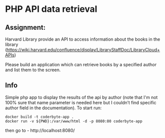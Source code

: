 # PHP API data retrieval

## Assignment:
Harvard Library provide an API to access information about the books in the library (https://wiki.harvard.edu/confluence/display/LibraryStaffDoc/LibraryCloud+APIs)

Please build an application which can retrieve books by a specified author and list them to the screen.

## Info

Simple php app to display the results of the api by author (note that I'm not 100% sure that name parameter is needed here but I couldn’t find specific author field in the documentation).
To start run:
```console
docker build -t coderbyte-app .
docker run -v ${PWD}:/var/www/html -d -p 8080:80 coderbyte-app 
```
then go to - http://localhost:8080/
